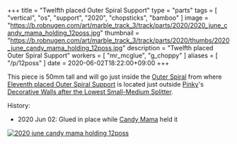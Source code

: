 +++
title = "Twelfth placed Outer Spiral Support"
type = "parts"
tags = [ "vertical", "os", "support", "2020", "chopsticks", "bamboo" ]
image = "https://b.robnugen.com/art/marble_track_3/track/parts/2020/2020_june_candy_mama_holding_12poss.jpg"
thumbnail = "https://b.robnugen.com/art/marble_track_3/track/parts/2020/thumbs/2020_june_candy_mama_holding_12poss.jpg"
description = "Twelfth placed Outer Spiral Support"
workers = [
    "mr_mcglue",
    "g_choppy"
]
aliases = [
    "/p/12poss"
]
date = 2020-06-02T18:22:00+09:00
+++

This piece is 50mm tall and will go just inside the [Outer Spiral](/parts/outer_spiral/) from where
[Eleventh placed Outer Spiral Support](/parts/eleventh-placed-outer-spiral-support/) is located just outside [Pinky](/workers/pinky/)'s [Decorative Walls after the Lowest Small-Medium Splitter](/parts/decorative_walls_after_the_lowest_small-medium_splitter/).

History:

* 2020 Jun 02: Glued in place while [Candy Mama](/workers/candy_mama/) held it

[![2020 june candy mama holding 12poss](//b.robnugen.com/art/marble_track_3/track/parts/2020/thumbs/2020_june_candy_mama_holding_12poss.jpg)](//b.robnugen.com/art/marble_track_3/track/parts/2020/2020_june_candy_mama_holding_12poss.jpg)

